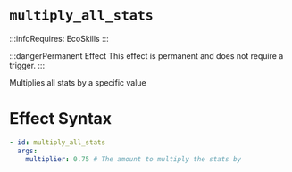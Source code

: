 # `multiply_all_stats`
:::infoRequires:
EcoSkills
:::

:::dangerPermanent Effect
This effect is permanent and does not require a trigger.
:::

Multiplies all stats by a specific value
# Effect Syntax
```yaml
- id: multiply_all_stats
  args:
    multiplier: 0.75 # The amount to multiply the stats by
```
